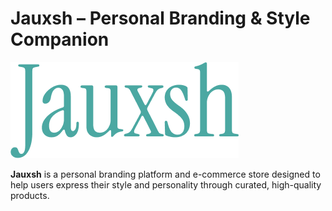 # Jauxsh – Personal Branding & Style Companion

![Jauxsh Logo](public/images/Jauxsh.png)

**Jauxsh** is a personal branding platform and e-commerce store designed to help users express their style and personality through curated, high-quality products.
